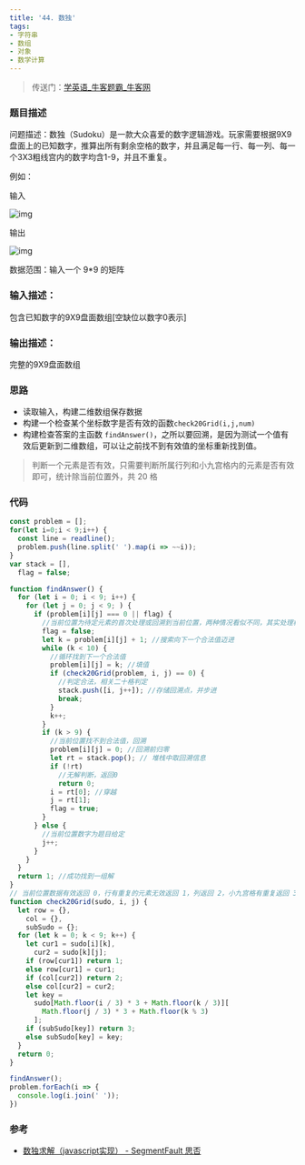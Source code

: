 ```yaml
---
title: '44. 数独'
tags:
- 字符串
- 数组
- 对象
- 数学计算
---
```


> 传送门：[学英语_牛客题霸_牛客网](https://www.nowcoder.com/practice/1364723563ab43c99f3d38b5abef83bc?tpId=37&tags=&title=&difficulty=0&judgeStatus=0&rp=1)

### 题目描述

问题描述：数独（Sudoku）是一款大众喜爱的数字逻辑游戏。玩家需要根据9X9盘面上的已知数字，推算出所有剩余空格的数字，并且满足每一行、每一列、每一个3X3粗线宫内的数字均含1-9，并且不重复。

例如：

输入

![img](https://uploadfiles.nowcoder.com/images/20210517/423483716_1621235429962/E29A36714F128D3B9B3E2DA1D8D357D7)

输出

![img](https://uploadfiles.nowcoder.com/images/20210517/423483716_1621235449608/9D09933CEBE1C910F3FC7B5638CDC516)

数据范围：输入一个 9*9 的矩阵

### 输入描述：

包含已知数字的9X9盘面数组[空缺位以数字0表示]

### 输出描述：

完整的9X9盘面数组



### 思路

- 读取输入，构建二维数组保存数据
- 构建一个检查某个坐标数字是否有效的函数`check20Grid(i,j,num)`
- 构建检查答案的主函数 `findAnswer()`，之所以要回溯，是因为测试一个值有效后更新到二维数组，可以让之前找不到有效值的坐标重新找到值。

> 判断一个元素是否有效，只需要判断所属行列和小九宫格内的元素是否有效即可，统计除当前位置外，共 20 格

### 代码

```js
const problem = [];
for(let i=0;i < 9;i++) {
  const line = readline();
  problem.push(line.split(' ').map(i => ~~i));
}
var stack = [],
  flag = false;

function findAnswer() {
  for (let i = 0; i < 9; i++) {
    for (let j = 0; j < 9; ) {
      if (problem[i][j] === 0 || flag) {
        //当前位置为待定元素的首次处理或回溯到当前位置，两种情况看似不同，其实处理相同，自加1即可
        flag = false;
        let k = problem[i][j] + 1; //搜索向下一个合法值迈进
        while (k < 10) {
          //循环找到下一个合法值
          problem[i][j] = k; //填值
          if (check20Grid(problem, i, j) == 0) {
            //判定合法，相关二十格判定
            stack.push([i, j++]); //存储回溯点，并步进
            break;
          }
          k++;
        }
        if (k > 9) {
          //当前位置找不到合法值，回溯
          problem[i][j] = 0; //回溯前归零
          let rt = stack.pop(); // 堆栈中取回溯信息
          if (!rt)
            //无解判断，返回0
            return 0;
          i = rt[0]; //穿越
          j = rt[1];
          flag = true;
        }
      } else {
        //当前位置数字为题目给定
        j++;
      }
    }
  }
  return 1; //成功找到一组解
}
// 当前位置数据有效返回 0，行有重复的元素无效返回 1，列返回 2，小九宫格有重复返回 3
function check20Grid(sudo, i, j) {
  let row = {},
    col = {},
    subSudo = {};
  for (let k = 0; k < 9; k++) {
    let cur1 = sudo[i][k],
      cur2 = sudo[k][j];
    if (row[cur1]) return 1;
    else row[cur1] = cur1;
    if (col[cur2]) return 2;
    else col[cur2] = cur2;
    let key =
      sudo[Math.floor(i / 3) * 3 + Math.floor(k / 3)][
        Math.floor(j / 3) * 3 + Math.floor(k % 3)
      ];
    if (subSudo[key]) return 3;
    else subSudo[key] = key;
  }
  return 0;
}

findAnswer();
problem.forEach(i => {
  console.log(i.join(' '));
})
```

### 参考

- [数独求解（javascript实现） - SegmentFault 思否](https://segmentfault.com/a/1190000004995017###)
